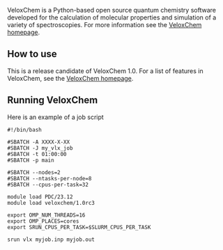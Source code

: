 VeloxChem is a Python-based open source quantum chemistry software developed
for the calculation of molecular properties and simulation of a variety of
spectroscopies.
For more information see the [VeloxChem homepage](https://veloxchem.org/).

## How to use
This is a release candidate of VeloxChem 1.0.
For a list of features in VeloxChem, see the
[VeloxChem homepage](https://veloxchem.org/).

## Running VeloxChem
Here is an example of a job script
```
#!/bin/bash

#SBATCH -A XXXX-X-XX
#SBATCH -J my_vlx_job
#SBATCH -t 01:00:00
#SBATCH -p main

#SBATCH --nodes=2
#SBATCH --ntasks-per-node=8
#SBATCH --cpus-per-task=32

module load PDC/23.12
module load veloxchem/1.0rc3

export OMP_NUM_THREADS=16
export OMP_PLACES=cores
export SRUN_CPUS_PER_TASK=$SLURM_CPUS_PER_TASK

srun vlx myjob.inp myjob.out
```
